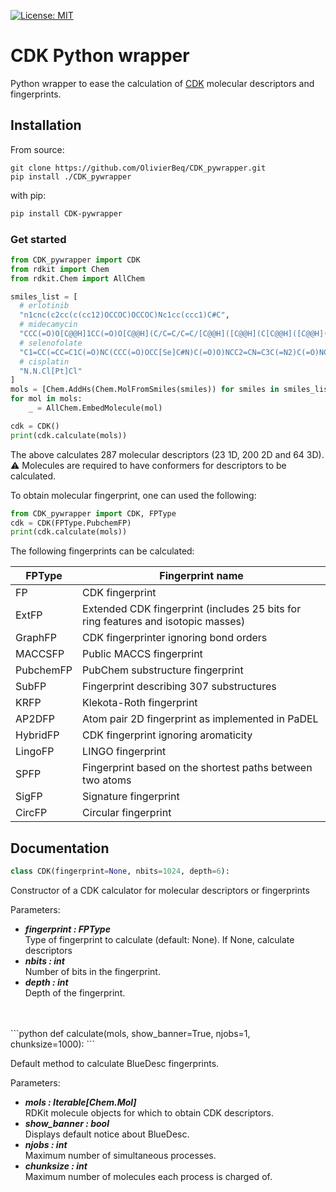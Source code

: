 [![License: MIT](https://img.shields.io/badge/License-MIT-yellow.svg)](https://opensource.org/licenses/MIT)

# CDK Python wrapper

Python wrapper to ease the calculation of [CDK](https://cdk.github.io/) molecular descriptors and fingerprints.

## Installation

From source:

    git clone https://github.com/OlivierBeq/CDK_pywrapper.git
    pip install ./CDK_pywrapper

with pip:

```bash
pip install CDK-pywrapper
```

### Get started

```python
from CDK_pywrapper import CDK
from rdkit import Chem
from rdkit.Chem import AllChem

smiles_list = [
  # erlotinib
  "n1cnc(c2cc(c(cc12)OCCOC)OCCOC)Nc1cc(ccc1)C#C",
  # midecamycin
  "CCC(=O)O[C@@H]1CC(=O)O[C@@H](C/C=C/C=C/[C@@H]([C@@H](C[C@@H]([C@@H]([C@H]1OC)O[C@H]2[C@@H]([C@H]([C@@H]([C@H](O2)C)O[C@H]3C[C@@]([C@H]([C@@H](O3)C)OC(=O)CC)(C)O)N(C)C)O)CC=O)C)O)C",
  # selenofolate
  "C1=CC(=CC=C1C(=O)NC(CCC(=O)OCC[Se]C#N)C(=O)O)NCC2=CN=C3C(=N2)C(=O)NC(=N3)N",
  # cisplatin
  "N.N.Cl[Pt]Cl"
]
mols = [Chem.AddHs(Chem.MolFromSmiles(smiles)) for smiles in smiles_list]
for mol in mols:
    _ = AllChem.EmbedMolecule(mol)

cdk = CDK()
print(cdk.calculate(mols))
```

The above calculates 287 molecular descriptors (23 1D, 200 2D and 64 3D).<br/>
:warning: Molecules are required to have conformers for descriptors to be calculated.<br/>

To obtain molecular fingerprint, one can used the following:

```python
from CDK_pywrapper import CDK, FPType
cdk = CDK(FPType.PubchemFP)
print(cdk.calculate(mols))
```

The following fingerprints can be calculated:

| FPType    | Fingerprint name                                                                   |
|-----------|------------------------------------------------------------------------------------|
| FP        | CDK fingerprint                                                                    |
| ExtFP     | Extended CDK fingerprint (includes 25 bits for ring features and isotopic masses)  |
| GraphFP   | CDK fingerprinter ignoring bond orders                                             |
| MACCSFP   | Public MACCS fingerprint                                                           |
| PubchemFP | PubChem substructure fingerprint                                                   |
| SubFP     | Fingerprint describing 307 substructures                                           |
| KRFP      | Klekota-Roth fingerprint                                                           |
| AP2DFP    | Atom pair 2D fingerprint as implemented in PaDEL                                   |
| HybridFP  | CDK fingerprint ignoring aromaticity                                               |
| LingoFP   | LINGO fingerprint                                                                  |
| SPFP      | Fingerprint based on the shortest paths between two atoms                          |
| SigFP     | Signature fingerprint                                                              |
| CircFP    | Circular fingerprint                                                               |

## Documentation

```python
class CDK(fingerprint=None, nbits=1024, depth=6):
```

Constructor of a CDK calculator for molecular descriptors or fingerprints

Parameters:

- ***fingerprint  : FPType***  
  Type of fingerprint to calculate (default: None). If None, calculate descriptors
- ***nbits  : int***  
  Number of bits in the fingerprint.
- ***depth  : int***  
  Depth of the fingerprint.
<br/>
<br/>
```python
def calculate(mols, show_banner=True, njobs=1, chunksize=1000):
```

Default method to calculate BlueDesc fingerprints.

Parameters:

- ***mols  : Iterable[Chem.Mol]***  
  RDKit molecule objects for which to obtain CDK descriptors.
- ***show_banner  : bool***  
  Displays default notice about BlueDesc.
- ***njobs  : int***  
  Maximum number of simultaneous processes.
- ***chunksize  : int***  
  Maximum number of molecules each process is charged of.
